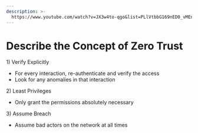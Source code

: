 ```yaml
---
description: >-
  https://www.youtube.com/watch?v=JX3w4to-qgo&list=PLlVtbbG169nED0_vMEniWBQjSoxTsBYS3&index=38
---
```


# Describe the Concept of Zero Trust

1\) Verify Explicitly&#x20;

* For every interaction, re-authenticate and verify the access
* Look for any anomalies in that interaction

2\) Least Privileges

* Only grant the permissions absolutely necessary

3\) Assume Breach

* Assume bad actors on the network at all times

